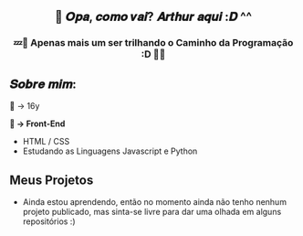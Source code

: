 <h2 align="center"> 👋 𝑶𝒑𝒂, 𝒄𝒐𝒎𝒐 𝒗𝒂𝒊? 𝑨𝒓𝒕𝒉𝒖𝒓 𝒂𝒒𝒖𝒊 :𝑫 ^^ </h2>
<h3 align="center"> 
💤📿 Apenas mais um ser trilhando o Caminho da Programação :D 📿💤
 </h3>
<h2> 𝑺𝒐𝒃𝒓𝒆 𝒎𝒊𝒎: </h2> 

<p>
 🎂 → 16y
</p>

<p> 
  <strong> 📌 → Front-End </strong>
</p>
<ul>
  <li> HTML / CSS
  <li> Estudando as Linguagens Javascript e Python
</ul>   

<h2> Meus Projetos </h2>

<ul>
  <li> Ainda estou aprendendo, então no momento ainda não tenho nenhum projeto publicado, mas sinta-se livre para dar uma olhada em alguns repositórios :)

